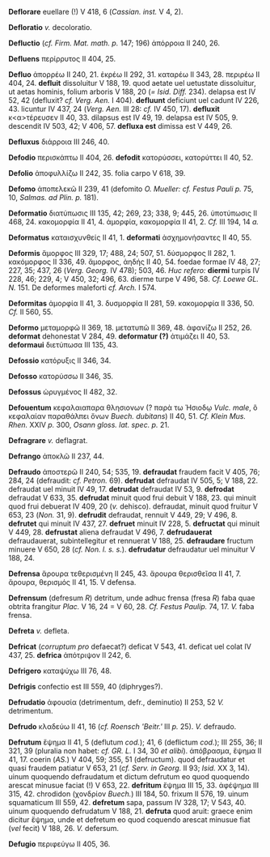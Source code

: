 **Deflorare** euellare (!) V 418, 6 (*Cassian. inst.* V 4, 2).

**Defloratio** *v.* decoloratio.

**Defluctio** (*cf. Firm. Mat. math. p.* 147; 196) ἀπόρροια II 240, 26.

**Defluens** περίρρυτος II 404, 25.

**Defluo** ἀπορρέω II 240, 21. ἐκρέω II 292, 31. καταρέω II 343, 28.
περιρέω II 404, 24. **defluit** dissoluitur V 188, 19. quod aetate uel
uetustate dissoluitur, ut aetas hominis, folium arboris V 188, 20 (*=
Isid. Diff.* 234). delapsa est IV 52, 42 (defluxit? *cf. Verg. Aen.* I
404). **defluunt** deficiunt uel cadunt IV 226, 43. licuntur IV 437, 24
(*Verg. Aen.* III 28: *cf.* IV 450, 17). **defluxit** κ\<α\>τέρευσεν
II 40, 33. dilapsus est IV 49, 19. delapsa est IV 505, 9. descendit IV
503, 42; V 406, 57. **defluxa est** dimissa est V 449, 26.

**Defluxus** διάρροια III 246, 40.

**Defodio** περισκάπτω II 404, 26. **defodit** κατορύσσει, κατορύττει II
40, 52.

**Defolio** ἀποφυλλίζω II 242, 35. folia carpo V 618, 39.

**Defomo** ἀποπελεκῶ II 239, 41 (defomito *O. Mueller: cf. Festus Pauli
p.* 75, 10, *Salmas. ad Plin. p.* 181).

**Deformatio** διατύπωσις III 135, 42; 269, 23; 338, 9; 445, 26.
ὑποτύπωσις II 468, 24. κακομορφία II 41, 4. ἀμορφία, κακομορφία II 41,
2. *Cf.* III 194, 14 *a.*

**Deformatus** καταισχυνθείς II 41, 1. **deformati** ἀσχημονήσαντες II
40, 55.

**Deformis** ἄμορφος III 329, 17; 488, 24; 507, 51. δύσμορφος II 282, 1.
κακόμορφος II 336, 49. ἄμορφος, ἀηδής II 40, 54. foedae formae IV 48,
27; 227, 35; 437, 26 (*Verg. Georg.* IV 478); 503, 46. *Huc refero:*
**diermi** turpis IV 228, 46; 229, 4; V 450, 32; 496, 63. dierme turpe V
496, 58. *Cf. Loewe GL. N.* 151. De deformes maleforti *cf. Arch.* I
574.

**Deformitas** ἀμορφία II 41, 3. δυσμορφία II 281, 59. κακομορφία II
336, 50. *Cf.* II 560, 55.

**Deformo** μεταμορφῶ II 369, 18. μετατυπῶ II 369, 48. ἀφανίζω II 252,
26. **deformat** dehonestat V 284, 49. **deformatur (?)** ἀτιμάζει II
40, 53. **deformaui** διετύπωσα III 135, 43.

**Defossio** κατόρυξις II 346, 34.

**Defosso** κατορύσσω II 346, 35.

**Defossus** ὠρυγμένος II 482, 32.

**Defouentum** κεφαλαιαπαρα θλησιονων (? παρὰ τω Ἡσιοδῳ *Vulc. male*, ὃ
κεφαλαίαν παραθάλπει ὄνων *Buech. dubitans*) II 40, 51. *Cf. Klein Mus.
Rhen.* XXIV *p.* 300, *Osann gloss. lat. spec. p.* 21.

**Defragrare** *v.* deflagrat.

**Defrango** ἀποκλῶ II 237, 44.

**Defraudo** ἀποστερῶ II 240, 54; 535, 19. **defraudat** fraudem facit V
405, 76; 284, 24 (defraudit: *cf. Petron.* 69). **defrudat** defraudat
IV 505, 5; V 188, 22. defraudat uel minuit IV 49, 17. **detrudat**
defraudat IV 53, 9. **defrodat** defraudat V 633, 35. **defrudat**
minuit quod frui debuit V 188, 23. qui minuit quod frui debuerat IV 409,
20 (*v.* dehisco). defraudat, minuit quod fruitur V 653, 23 (*Non.* 31,
9). **defrudit** defraudat, rennuit V 449, 29; V 496, 8. **defrutet**
qui minuit IV 437, 27. **defruet** minuit IV 228, 5. **defructat** qui
minuit V 449, 28. **defrustat** aliena defraudat V 496, 7.
**defrudauerat** defraudauerat, subintellegitur et rennuerat V 188, 25.
**defraudare** fructum minuere V 650, 28 (*cf. Non. l. s. s.*).
**defrudatur** defraudatur uel minuitur V 188, 24.

**Defrensa** ἄρουρα τεθερισμένη II 245, 43. ἄρουρα θερισθεῖσα II 41, 7.
ἄρουρα, θερισμός II 41, 15. V defensa.

**Defrensum** (defresum *R*) detritum, unde adhuc frensa (fresa *R*)
faba quae obtrita frangitur *Plac.* V 16, 24 = V 60, 28. *Cf. Festus
Paulip.* 74, 17. *V.* faba frensa.

**Defreta** *v.* defleta.

**Defricat** (*corruptum pro* defaecat?) deficat V 543, 41. deficat uel
colat IV 437, 25. **defrica** ἀπότριψον II 242, 6.

**Defrigero** καταψύχω III 76, 48.

**Defrigis** confectio est III 559, 40 (diphryges?).

**Defrudatio** ἀφουσία (detrimentum, defr., deminutio) II 253, 52 *V.*
detrimentum.

**Defrudo** κλαδεύω II 41, 16 (*cf. Roensch 'Beitr.'* III *p.* 25). *V.*
defraudo.

**Defrutum** ἕψημα II 41, 5 (deflutum *cod.*); 41, 6 (deflictum
*cod.*); III 255, 36; II 321, 39 (pluralia non habet: *cf. GR. L.* I
34, 30 *et alibi*). ἀπόβρασμα, ἕψημα II 41, 17. coerin (*AS.*) V
404, 59; 355, 51 (defructum). quod defraudatur et quasi fraudem patiatur
V 653, 21 (*cf. Serv. in Georg.* II 93; *Isid.* XX 3, 14). uinum
quoquendo defraudatum et dictum defrutum eo quod quoquendo arescat
minusue faciat (!) V 653, 22. **defritum** ἕψημα III 15, 33. ἀφέψημα III
315, 42. chrodidon (χονδρίον *Buech.*) III 184, 50. frixum II 576, 19.
uinum squamaticum III 559, 42. **defretum** sapa, passum IV 328, 17; V
543, 40. uinum quoquendo defrudatum V 188, 21. **defruta** quod aruit:
graece enim dicitur ἕψημα, unde et defretum eo quod coquendo arescat
minusue fiat (*vel* fecit) V 188, 26. *V.* defersum.

**Defugio** περιφεύγω II 405, 36.
